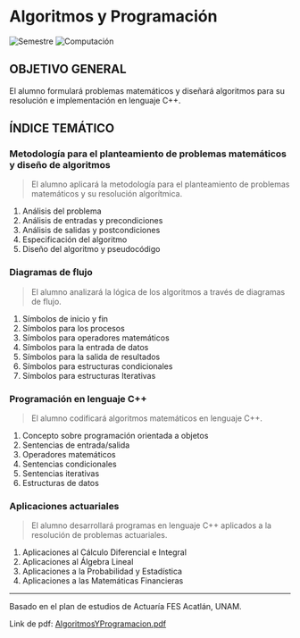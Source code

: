 # Algoritmos y Programación
![Semestre](https://img.shields.io/badge/Semestre-1-white)
![Computación](https://img.shields.io/badge/Campo-Computación-yellow)

## OBJETIVO GENERAL
El alumno formulará problemas matemáticos y diseñará algoritmos para su resolución e implementación en lenguaje C++.

## ÍNDICE TEMÁTICO
### Metodología para el planteamiento de problemas matemáticos y diseño de algoritmos
> El alumno aplicará la metodología para el planteamiento de problemas matemáticos y su resolución algorítmica.

1. Análisis del problema
2. Análisis de entradas y precondiciones
3. Análisis de salidas y postcondiciones
4. Especificación del algoritmo
5. Diseño del algoritmo y pseudocódigo

### Diagramas de flujo
> El alumno analizará la lógica de los algoritmos a través de diagramas de flujo.

1. Símbolos de inicio y fin
2. Símbolos para los procesos
3. Símbolos para operadores matemáticos
4. Símbolos para la entrada de datos
5. Símbolos para la salida de resultados
6. Símbolos para estructuras condicionales
7. Símbolos para estructuras Iterativas

### Programación en lenguaje C++
> El alumno codificará algoritmos matemáticos en lenguaje C++.

1. Concepto sobre programación orientada a objetos
2. Sentencias de entrada/salida
3. Operadores matemáticos
4. Sentencias condicionales
5. Sentencias iterativas
6. Estructuras de datos

### Aplicaciones actuariales
> El alumno desarrollará programas en lenguaje C++ aplicados a la resolución de problemas actuariales.

1. Aplicaciones al Cálculo Diferencial e Integral
2. Aplicaciones al Álgebra Lineal
3. Aplicaciones a la Probabilidad y Estadística
4. Aplicaciones a las Matemáticas Financieras

<hr>

Basado en el plan de estudios de Actuaría FES Acatlán, UNAM.

Link de pdf: [AlgoritmosYProgramacion.pdf](https://www.acatlan.unam.mx/files/PlanesDeEstudio/Actuaria/1/AlgoritmosYProgramacion.pdf)
